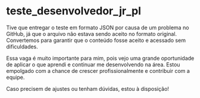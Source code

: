 # teste_desenvolvedor_jr_pl

Tive que entregar o teste em formato JSON por causa de um problema no GitHub, já que o arquivo não estava sendo aceito no formato original. Convertemos para garantir que o conteúdo fosse aceito e acessado sem dificuldades.

Essa vaga é muito importante para mim, pois vejo uma grande oportunidade de aplicar o que aprendi e continuar me desenvolvendo na área. Estou empolgado com a chance de crescer profissionalmente e contribuir com a equipe.

Caso precisem de ajustes ou tenham dúvidas, estou à disposição!
